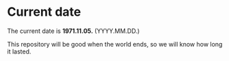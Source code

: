 # Current date

The current date is **1971.11.05.** (YYYY.MM.DD.)

This repository will be good when the world ends, so we will know how long it lasted.